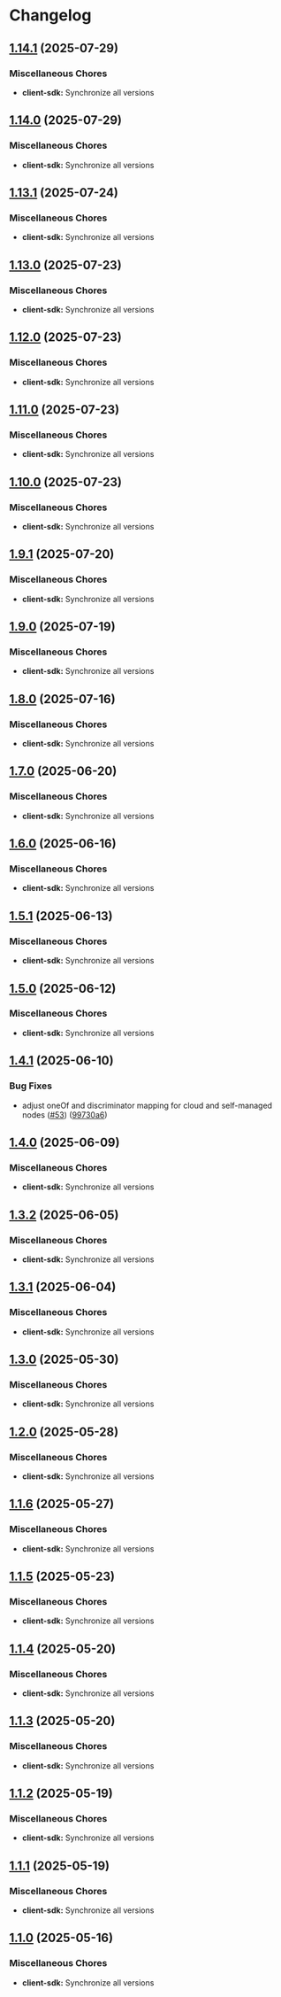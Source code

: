 # Changelog

## [1.14.1](https://github.com/exalsius/exalsius-api-spec/compare/client-sdk-v1.14.0...client-sdk-v1.14.1) (2025-07-29)


### Miscellaneous Chores

* **client-sdk:** Synchronize all versions

## [1.14.0](https://github.com/exalsius/exalsius-api-spec/compare/client-sdk-v1.13.1...client-sdk-v1.14.0) (2025-07-29)


### Miscellaneous Chores

* **client-sdk:** Synchronize all versions

## [1.13.1](https://github.com/exalsius/exalsius-api-spec/compare/client-sdk-v1.13.0...client-sdk-v1.13.1) (2025-07-24)


### Miscellaneous Chores

* **client-sdk:** Synchronize all versions

## [1.13.0](https://github.com/exalsius/exalsius-api-spec/compare/client-sdk-v1.12.0...client-sdk-v1.13.0) (2025-07-23)


### Miscellaneous Chores

* **client-sdk:** Synchronize all versions

## [1.12.0](https://github.com/exalsius/exalsius-api-spec/compare/client-sdk-v1.11.0...client-sdk-v1.12.0) (2025-07-23)


### Miscellaneous Chores

* **client-sdk:** Synchronize all versions

## [1.11.0](https://github.com/exalsius/exalsius-api-spec/compare/client-sdk-v1.10.0...client-sdk-v1.11.0) (2025-07-23)


### Miscellaneous Chores

* **client-sdk:** Synchronize all versions

## [1.10.0](https://github.com/exalsius/exalsius-api-spec/compare/client-sdk-v1.9.1...client-sdk-v1.10.0) (2025-07-23)


### Miscellaneous Chores

* **client-sdk:** Synchronize all versions

## [1.9.1](https://github.com/exalsius/exalsius-api-spec/compare/client-sdk-v1.9.0...client-sdk-v1.9.1) (2025-07-20)


### Miscellaneous Chores

* **client-sdk:** Synchronize all versions

## [1.9.0](https://github.com/exalsius/exalsius-api-spec/compare/client-sdk-v1.8.0...client-sdk-v1.9.0) (2025-07-19)


### Miscellaneous Chores

* **client-sdk:** Synchronize all versions

## [1.8.0](https://github.com/exalsius/exalsius-api-spec/compare/client-sdk-v1.7.0...client-sdk-v1.8.0) (2025-07-16)


### Miscellaneous Chores

* **client-sdk:** Synchronize all versions

## [1.7.0](https://github.com/exalsius/exalsius-api-spec/compare/client-sdk-v1.6.0...client-sdk-v1.7.0) (2025-06-20)


### Miscellaneous Chores

* **client-sdk:** Synchronize all versions

## [1.6.0](https://github.com/exalsius/exalsius-api-spec/compare/client-sdk-v1.5.1...client-sdk-v1.6.0) (2025-06-16)


### Miscellaneous Chores

* **client-sdk:** Synchronize all versions

## [1.5.1](https://github.com/exalsius/exalsius-api-spec/compare/client-sdk-v1.5.0...client-sdk-v1.5.1) (2025-06-13)


### Miscellaneous Chores

* **client-sdk:** Synchronize all versions

## [1.5.0](https://github.com/exalsius/exalsius-api-spec/compare/client-sdk-v1.4.1...client-sdk-v1.5.0) (2025-06-12)


### Miscellaneous Chores

* **client-sdk:** Synchronize all versions

## [1.4.1](https://github.com/exalsius/exalsius-api-spec/compare/client-sdk-v1.4.0...client-sdk-v1.4.1) (2025-06-10)


### Bug Fixes

* adjust oneOf and discriminator mapping for cloud and self-managed nodes ([#53](https://github.com/exalsius/exalsius-api-spec/issues/53)) ([99730a6](https://github.com/exalsius/exalsius-api-spec/commit/99730a60e8e0a050fac67814d67751bf5c7095bd))

## [1.4.0](https://github.com/exalsius/exalsius-api-spec/compare/client-sdk-v1.3.2...client-sdk-v1.4.0) (2025-06-09)


### Miscellaneous Chores

* **client-sdk:** Synchronize all versions

## [1.3.2](https://github.com/exalsius/exalsius-api-spec/compare/client-sdk-v1.3.1...client-sdk-v1.3.2) (2025-06-05)


### Miscellaneous Chores

* **client-sdk:** Synchronize all versions

## [1.3.1](https://github.com/exalsius/exalsius-api-spec/compare/client-sdk-v1.3.0...client-sdk-v1.3.1) (2025-06-04)


### Miscellaneous Chores

* **client-sdk:** Synchronize all versions

## [1.3.0](https://github.com/exalsius/exalsius-api-spec/compare/client-sdk-v1.2.0...client-sdk-v1.3.0) (2025-05-30)


### Miscellaneous Chores

* **client-sdk:** Synchronize all versions

## [1.2.0](https://github.com/exalsius/exalsius-api-spec/compare/client-sdk-v1.1.6...client-sdk-v1.2.0) (2025-05-28)


### Miscellaneous Chores

* **client-sdk:** Synchronize all versions

## [1.1.6](https://github.com/exalsius/exalsius-api-spec/compare/client-sdk-v1.1.5...client-sdk-v1.1.6) (2025-05-27)


### Miscellaneous Chores

* **client-sdk:** Synchronize all versions

## [1.1.5](https://github.com/exalsius/exalsius-api-spec/compare/client-sdk-v1.1.4...client-sdk-v1.1.5) (2025-05-23)


### Miscellaneous Chores

* **client-sdk:** Synchronize all versions

## [1.1.4](https://github.com/exalsius/exalsius-api-spec/compare/client-sdk-v1.1.3...client-sdk-v1.1.4) (2025-05-20)


### Miscellaneous Chores

* **client-sdk:** Synchronize all versions

## [1.1.3](https://github.com/exalsius/exalsius-api-spec/compare/client-sdk-v1.1.2...client-sdk-v1.1.3) (2025-05-20)


### Miscellaneous Chores

* **client-sdk:** Synchronize all versions

## [1.1.2](https://github.com/exalsius/exalsius-api-spec/compare/client-sdk-v1.1.1...client-sdk-v1.1.2) (2025-05-19)


### Miscellaneous Chores

* **client-sdk:** Synchronize all versions

## [1.1.1](https://github.com/exalsius/exalsius-api-spec/compare/client-sdk-v1.1.0...client-sdk-v1.1.1) (2025-05-19)


### Miscellaneous Chores

* **client-sdk:** Synchronize all versions

## [1.1.0](https://github.com/exalsius/exalsius-api-spec/compare/client-sdk-v1.0.0...client-sdk-v1.1.0) (2025-05-16)


### Miscellaneous Chores

* **client-sdk:** Synchronize all versions

